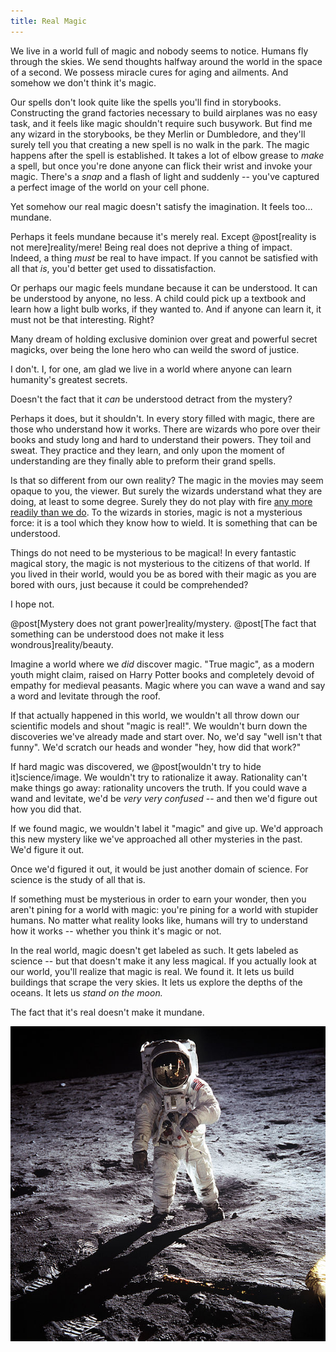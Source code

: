 ```yaml
---
title: Real Magic
---
```

We live in a world full of magic and nobody seems to notice. Humans fly through the skies. We send thoughts halfway around the world in the space of a second. We possess miracle cures for aging and ailments. And somehow we don't think it's magic.

Our spells don't look quite like the spells you'll find in storybooks. Constructing the grand factories necessary to build airplanes was no easy task, and it feels like magic shouldn't require such busywork. But find me any wizard in the storybooks, be they Merlin or Dumbledore, and they'll surely tell you that creating a new spell is no walk in the park. The magic happens after the spell is established. It takes a lot of elbow grease to *make* a spell, but once you're done anyone can flick their wrist and invoke your magic. There's a *snap* and a flash of light and suddenly -- you've captured a perfect image of the world on your cell phone.

Yet somehow our real magic doesn't satisfy the imagination. It feels too… mundane.

Perhaps it feels mundane because it's merely real. Except @post[reality is not mere]reality/mere! Being real does not deprive a thing of impact. Indeed, a thing *must* be real to have impact. If you cannot be satisfied with all that *is*, you'd better get used to dissatisfaction.

Or perhaps our magic feels mundane because it can be understood. It can be understood by <span class="info" markdown="inline">anyone</span>, no less. A child could pick up a textbook and learn how a light bulb works, if they wanted to. And if anyone can learn it, it must not be that interesting. Right?

<aside class="info" markdown="block">
Many dream of holding exclusive dominion over great and powerful secret magicks, over being the lone hero who can weild the sword of justice.

I don't. I, for one, am glad we live in a world where anyone can learn humanity's greatest secrets.
</aside>

Doesn't the fact that it *can* be understood detract from the mystery?

Perhaps it does, but it shouldn't. In every story filled with magic, there are those who understand how it works. There are wizards who pore over their books and study long and hard to understand their powers. They toil and sweat. They practice and they learn, and only upon the moment of understanding are they finally able to preform their grand spells.

Is that so different from our own reality? The magic in the movies may seem opaque to you, the viewer. But surely the wizards understand what they are doing, at least to some degree. Surely they do not play with fire [any more readily than we do](http://en.wikipedia.org/wiki/Manhattan_Project). To the wizards in stories, magic is not a mysterious force: it is a tool which they know how to wield. It is something that can be understood.

Things do not need to be mysterious to be magical! In every fantastic magical story, the magic is not mysterious to the citizens of that world. If you lived in their world, would you be as bored with their magic as you are bored with ours, just because it could be comprehended?

I hope not.

@post[Mystery does not grant power]reality/mystery. @post[The fact that something can be understood does not make it less wondrous]reality/beauty.

Imagine a world where we *did* discover magic. "True magic", as a modern youth might claim, raised on Harry Potter books and completely devoid of empathy for medieval peasants. Magic where you can wave a wand and say a word and levitate through the roof.

If that actually happened in this world, we wouldn't all throw down our scientific models and shout "magic is real!". We wouldn't burn down the discoveries we've already made and start over. No, we'd say "well isn't that funny". We'd scratch our heads and wonder "hey, how did that work?"

If hard magic was discovered, we @post[wouldn't try to hide it]science/image. We wouldn't try to rationalize it away. Rationality can't make things go away: rationality uncovers the truth. If you could wave a wand and levitate, we'd be *very very confused* -- and then we'd figure out how you did that.

If we found magic, we wouldn't label it "magic" and give up. We'd approach this new mystery like we've approached all other mysteries in the past. We'd figure it out.

Once we'd figured it out, it would be just another domain of science. For science is the study of all that is.

If something must be mysterious in order to earn your wonder, then you aren't pining for a world with magic: you're pining for a world with stupider humans. No matter what reality looks like, humans will try to understand how it works -- whether you think it's magic or not.

In the real world, magic doesn't get labeled as such. It gets labeled as science -- but that doesn't make it any less magical. If you actually look at our world, you'll realize that magic is real. We found it. It lets us build buildings that scrape the very skies. It lets us explore the depths of the oceans. It lets us *stand on the moon.*

The fact that it's real doesn't make it mundane.

![Moon walker](/images/moon.jpg)
